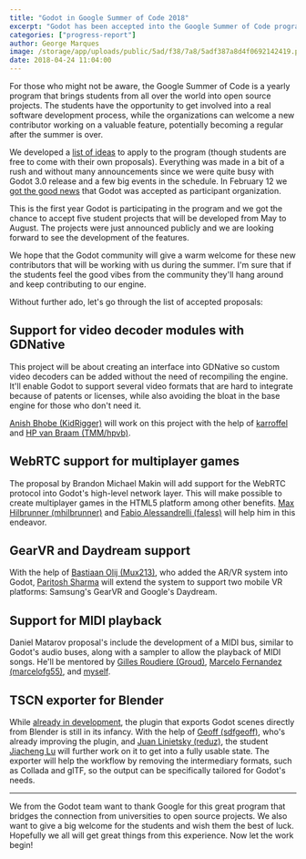 ```yaml
---
title: "Godot in Google Summer of Code 2018"
excerpt: "Godot has been accepted into the Google Summer of Code program in 2018. This summer we will have 5 students working on new features to the engine."
categories: ["progress-report"]
author: George Marques
image: /storage/app/uploads/public/5ad/f38/7a8/5adf387a8d4f0692142419.png
date: 2018-04-24 11:04:00
---
```


For those who might not be aware, the Google Summer of Code is a yearly program that brings students from all over the world into open source projects. The students have the opportunity to get involved into a real software development process, while the organizations can welcome a new contributor working on a valuable feature, potentially becoming a regular after the summer is over.

We developed a [list of ideas](https://github.com/godotengine/godot-roadmap/blob/master/GSOC-2018.md) to apply to the program (though students are free to come with their own proposals). Everything was made in a bit of a rush and without many announcements since we were quite busy with Godot 3.0 release and a few big events in the schedule. In February 12 we [got the good news](https://twitter.com/reduzio/status/963113170301865985) that Godot was accepted as participant organization.

This is the first year Godot is participating in the program and we got the chance to accept five student projects that will be developed from May to August. The projects were just announced publicly and we are looking forward to see the development of the features.

We hope that the Godot community will give a warm welcome for these new contributors that will be working with us during the summer. I'm sure that if the students feel the good vibes from the community they'll hang around and keep contributing to our engine.

Without further ado, let's go through the list of accepted proposals:

## Support for video decoder modules with GDNative

This project will be about creating an interface into GDNative so custom video decoders can be added without the need of recompiling the engine. It'll enable Godot to support several video formats that are hard to integrate because of patents or licenses, while also avoiding the bloat in the base engine for those who don't need it.

[Anish Bhobe (KidRigger)](https://github.com/KidRigger) will work on this project with the help of [karroffel](https://github.com/karroffel) and [HP van Braam (TMM/hpvb)](https://github.com/hpvb).

## WebRTC support for multiplayer games

The proposal by Brandon Michael Makin will add support for the WebRTC protocol into Godot's high-level network layer. This will make possible to create multiplayer games in the HTML5 platform among other benefits. [Max Hilbrunner (mhilbrunner)](https://github.com/mhilbrunner) and [Fabio Alessandrelli (faless)](https://github.com/faless) will help him in this endeavor.

## GearVR and Daydream support

With the help of [Bastiaan Olij (Mux213)](https://github.com/BastiaanOlij), who added the AR/VR system into Godot, [Paritosh Sharma](https://github.com/Paritosh97) will extend the system to support two mobile VR platforms: Samsung's GearVR and Google's Daydream.

## Support for MIDI playback

Daniel Matarov proposal's include the development of a MIDI bus, similar to Godot's audio buses, along with a sampler to allow the playback of MIDI songs. He'll be mentored by [Gilles Roudiere (Groud)](https://github.com/groud), [Marcelo Fernandez (marcelofg55)](https://github.com/marcelofg55), and [myself](https://github.com/vnen).

## TSCN exporter for Blender

While [already in development](https://github.com/godotengine/godot-blender-exporter), the plugin that exports Godot scenes directly from Blender is still in its infancy. With the help of [Geoff (sdfgeoff)](https://github.com/sdfgeoff), who's already improving the plugin, and [Juan Linietsky (reduz)](https://github.com/reduz), the student [Jiacheng Lu](https://github.com/Jason0214) will further work on it to get into a fully usable state. The exporter will help the workflow by removing the intermediary formats, such as Collada and glTF, so the output can be specifically tailored for Godot's needs.

----

We from the Godot team want to thank Google for this great program that bridges the connection from universities to open source projects. We also want to give a big welcome for the students and wish them the best of luck. Hopefully we all will get great things from this experience. Now let the work begin!

